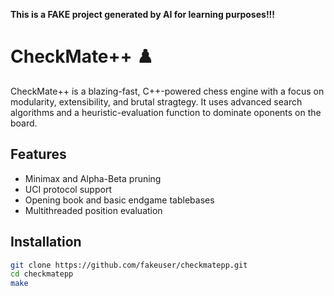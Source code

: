 **This is a FAKE project generated by AI for learning purposes!!!**

# CheckMate++ ♟️

CheckMate++ is a blazing-fast, C++-powered chess engine with a focus on modularity, extensibility, and brutal stragtegy. It uses advanced search algorithms and a heuristic-evaluation function to dominate oponents on the board.

## Features

- Minimax and Alpha-Beta pruning
- UCI protocol support
- Opening book and basic endgame tablebases
- Multithreaded position evaluation

## Installation

```bash
git clone https://github.com/fakeuser/checkmatepp.git
cd checkmatepp
make
```

